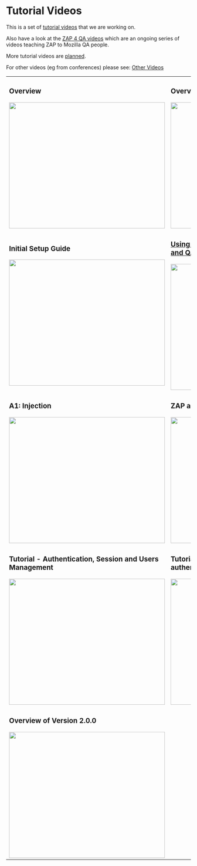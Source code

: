 # Tutorial Videos

This is a set of [tutorial videos](http://www.youtube.com/playlist?list=PLEBitBW-Hlsv8cEIUntAO8st2UGhmrjUB&feature=view_all) that we are working on.

Also have a look at the [ZAP 4 QA videos](ZAP4QA) which are an ongoing series of videos teaching ZAP to Mozilla QA people.

More tutorial videos are [planned](VideoTutorials).

For other videos (eg from conferences) please see: [Other Videos](VideosOther)


<table>
<tr>
<td>
<h3>Overview</h3>
<a href='http://www.youtube.com/watch?feature=player_embedded&v=eH0RBI0nmww' target='_blank'><img src='http://img.youtube.com/vi/eH0RBI0nmww/0.jpg' width='425' height=344 /></a><br>
</td>
<td>
<h3>Overview of Version 2.4.0</h3>
<a href='http://www.youtube.com/watch?feature=player_embedded&v=TyhaA3DJ5oM' target='_blank'><img src='http://img.youtube.com/vi/TyhaA3DJ5oM/0.jpg' width='425' height=344 /></a><br>
</td>
</tr>

<tr>
<td>
<h3>Initial Setup Guide</h3>
<a href='http://www.youtube.com/watch?feature=player_embedded&v=Xp_PBH7wjiw' target='_blank'><img src='http://img.youtube.com/vi/Xp_PBH7wjiw/0.jpg' width='425' height=344 /></a><br>
</td>
<td>
<h3><a href='https://github.com/zaproxy/zaproxy/wiki/SecRegTests'>Using ZAP for security testing in Development and QA</a></h3>
<a href='http://www.youtube.com/watch?feature=player_embedded&v=ZWSLFHpg1So' target='_blank'><img src='http://img.youtube.com/vi/ZWSLFHpg1So/0.jpg' width='425' height=344 /></a><br>
</td>
</tr>

<tr>
<td>
<h3>A1: Injection</h3>
<a href='http://www.youtube.com/watch?feature=player_embedded&v=dqKGGCVFTvI' target='_blank'><img src='http://img.youtube.com/vi/dqKGGCVFTvI/0.jpg' width='425' height=344 /></a><br>
</td>
<td>
<h3>ZAP and Threadfix</h3>
<a href='http://www.youtube.com/watch?feature=player_embedded&v=pPU2XTFyRmU' target='_blank'><img src='http://img.youtube.com/vi/pPU2XTFyRmU/0.jpg' width='425' height=344 /></a><br>
</td>
</tr>

<tr>
<td>
<h3>Tutorial - Authentication, Session and Users Management</h3>
<a href='http://www.youtube.com/watch?feature=player_embedded&v=cR4gw-cPZOA' target='_blank'><img src='http://img.youtube.com/vi/cR4gw-cPZOA/0.jpg' width='425' height=344 /></a><br>
</td>
<td>
<h3>Tutorial - Ajax Spidering websites with authentication</h3>
<a href='http://www.youtube.com/watch?feature=player_embedded&v=F5CyM4akOAs' target='_blank'><img src='http://img.youtube.com/vi/F5CyM4akOAs/0.jpg' width='425' height=344 /></a><br>
</td>
</tr>

<tr>
<td>
<h3>Overview of Version 2.0.0</h3>
<a href='http://www.youtube.com/watch?feature=player_embedded&v=a-lJafBdAeM' target='_blank'><img src='http://img.youtube.com/vi/a-lJafBdAeM/0.jpg' width='425' height=344 /></a><br>
</td>
<td>
</td>
</tr>

</table>